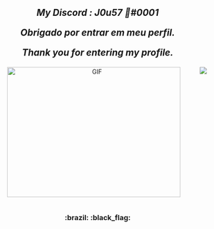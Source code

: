 <h2 align="center">
  
  <em>My Discord : J0u57 🦈#0001</em>
  
  <em>Obrigado por entrar em meu perfil.</em>
  
  <em>Thank you for entering my profile.</em>
  
</h2>

<p align="center">
  <img align="center" alt="GIF" height="300" width="400" src="https://cdn.discordapp.com/attachments/782782160431480862/782784213690220554/matth2.gif" />
  
 <img align="right" src="https://github-readme-stats.vercel.app/api?username=J0u57&show_icons=true&include_all_commits=true&show_icons=true&theme=tokyonight"/>
  
</p>

<p align="center">
    <img src="" />
</p>

<h3 align="center">:brazil: :black_flag:<h3>
